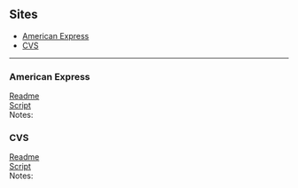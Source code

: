 

## Sites
  - [American Express](#american-express)
  - [CVS](#cvs)

***

### American Express

[Readme](https://github.com/ahillelt/AmexOffers/blob/main/amex/readme.md)<br>
[Script](https://github.com/ahillelt/AmexOffers/blob/main/amex/amex.sh)<br>
Notes:

### CVS

[Readme]()<br>
[Script]()<br>
Notes:
